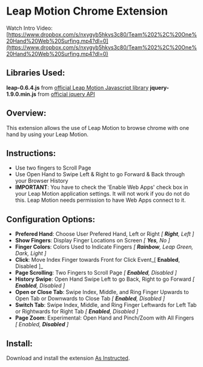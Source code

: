 
Leap Motion Chrome Extension
===

Watch Intro Video: [https://www.dropbox.com/s/nxygyb5hkvs3c80/Team%202%2C%20One%20Hand%20Web%20Surfing.mp4?dl=0](https://www.dropbox.com/s/nxygyb5hkvs3c80/Team%202%2C%20One%20Hand%20Web%20Surfing.mp4?dl=0)


Libraries Used:
---

**leap-0.6.4.js** from [official Leap Motion Javascript library](https://github.com/leapmotion/leapjs)
**jquery-1.9.0.min.js** from [official jquery API](https://blog.jquery.com/2013/01/15/jquery-1-9-final-jquery-2-0-beta-migrate-final-released/)


Overview:
---

This extension allows the use of Leap Motion to browse chrome with one hand by using your Leap Motion.


Instructions:
---

* Use two fingers to Scroll Page
* Use Open Hand to Swipe Left & Right to go Forward & Back through your Browser History
* **IMPORTANT**: You have to check the 'Enable Web Apps' check box in your Leap Motion application settings.  It will not work if you do not do this.  Leap Motion needs permission to have Web Apps connect to it.


Configuration Options:
---

* __Prefered Hand__: Choose User Prefered Hand, Left or Right  _[ **Right**, Left ]_
* __Show Fingers__: Display Finger Locations on Screen _[ **Yes**, No ]_
* __Finger Colors__: Colors Used to Indicate Fingers _[ **Rainbow**, Leap Green, Dark, Light ]_
* __Click__:  Move Index Finger towards Front for Click Event_[ **Enabled**, Disabled ]_
* __Page Scrolling__:  Two Fingers to Scroll Page _[ **Enabled**, Disabled ]_
* __History Swipe__: Open Hand Swipe Left to go Back, Right to go Forward _[ **Enabled**, Disabled ]_
* __Open or Close Tab__:  Swipe Index, Middle, and Ring Finger Upwards to Open Tab or Downwards to Close Tab  _[ **Enabled**, Disabled ]_
* __Switch Tab__:  Swipe Index, Middle, and Ring Finger Leftwards for Left Tab or Rightwards for Right Tab _[ **Enabled**, Disabled ]_
* __Page Zoom__: Experimental:  Open Hand and Pinch/Zoom with All Fingers _[ Enabled, **Disabled** ]_


Install:
---

Download and install the extension [As Instructed](http://developer.chrome.com/extensions/getstarted.html#unpacked).

